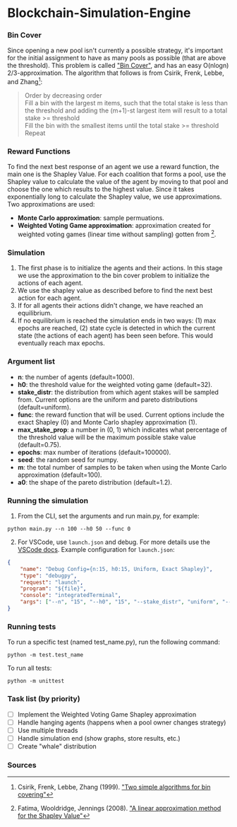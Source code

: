 # Blockchain-Simulation-Engine

### Bin Cover
Since opening a new pool isn't currently a possible strategy, it's important for the initial assignment to have as many pools as possible (that are above the threshold). This problem is called ["Bin Cover"](https://en.wikipedia.org/wiki/Bin_covering_problem), and has an easy O(nlogn) 2/3-approximation. The algorithm that follows is from Csirik, Frenk, Lebbe, and Zhang[^1]:
> Order by decreasing order<br/>
> Fill a bin with the largest m items, such that the total stake is less than the threshold and adding the (m+1)-st largest item will result to a total stake >= threshold<br/>
> Fill the bin with the smallest items until the total stake >= threshold<br/>
> Repeat

### Reward Functions
To find the next best response of an agent we use a reward function, the main one is the Shapley Value. For each coalition that forms a pool, use the Shapley value to calculate the value of the agent by moving to that pool and choose the one which results to the highest value. Since it takes exponentially long to calculate the Shapley value, we use approximations. Two approximations are used:
- **Monte Carlo approximation**: sample permuations.
- **Weighted Voting Game approximation**: approximation created for weighted voting games (linear time without sampling) gotten from [^2].

### Simulation
1. The first phase is to initialize the agents and their actions. In this stage we use the approximation to the bin cover problem to initialize the actions of each agent.
2. We use the shapley value as described before to find the next best action for each agent.
3. If for all agents their actions didn't change, we have reached an equilibrium.
4. If no equilibrium is reached the simulation ends in two ways: (1) max epochs are reached, (2) state cycle is detected in which the current state (the actions of each agent) has been seen before. This would eventually reach max epochs.

### Argument list
- **n**: the number of agents (default=1000).
- **h0**: the threshold value for the weighted voting game (default=32).
- **stake_distr**: the distribution from which agent stakes will be sampled from. Current options are the uniform and pareto distributions (default=uniform).
- **func**: the reward function that will be used. Current options include the exact Shapley (0) and Monte Carlo shapley approximation (1).
- **max_stake_prop**: a number in (0, 1) which indicates what percentage of the threshold value will be the maximum possible stake value (default=0.75).
- **epochs**: max number of iterations (default=100000).
- **seed**: the random seed for numpy.
- **m**: the total number of samples to be taken when using the Monte Carlo approximation (default=100).
- **a0**: the shape of the pareto distribution (default=1.2).

### Running the simulation
1. From the CLI, set the arguments and run main.py, for example:
```
python main.py --n 100 --h0 50 --func 0
```
2. For VSCode, use `launch.json` and debug. For more details use the [VSCode docs](https://code.visualstudio.com/docs/python/debugging#_initialize-configurations). Example configuration for `launch.json`:
```json
{
    "name": "Debug Config={n:15, h0:15, Uniform, Exact Shapley}",
    "type": "debugpy",
    "request": "launch",
    "program": "${file}",
    "console": "integratedTerminal",
    "args": ["--n", "15", "--h0", "15", "--stake_distr", "uniform", "--func", "0"]
}
```

### Running tests
To run a specific test (named test_name.py), run the following command:
```
python -m test.test_name
```

To run all tests:
```
python -m unittest
```

### Task list (by priority)
- [ ] Implement the Weighted Voting Game Shapley approximation
- [ ] Handle hanging agents (happens when a pool owner changes strategy)
- [ ] Use multiple threads
- [ ] Handle simulation end (show graphs, store results, etc.)
- [ ] Create "whale" distribution

### Sources
[^1]: Csirik, Frenk, Lebbe, Zhang (1999). ["Two simple algorithms for bin covering"](https://cyber.bibl.u-szeged.hu/index.php/actcybern/article/view/3507)
[^2]: Fatima, Wooldridge, Jennings (2008). ["A linear approximation method for the Shapley Value"](https://doi.org/10.1016/j.artint.2008.05.003)

